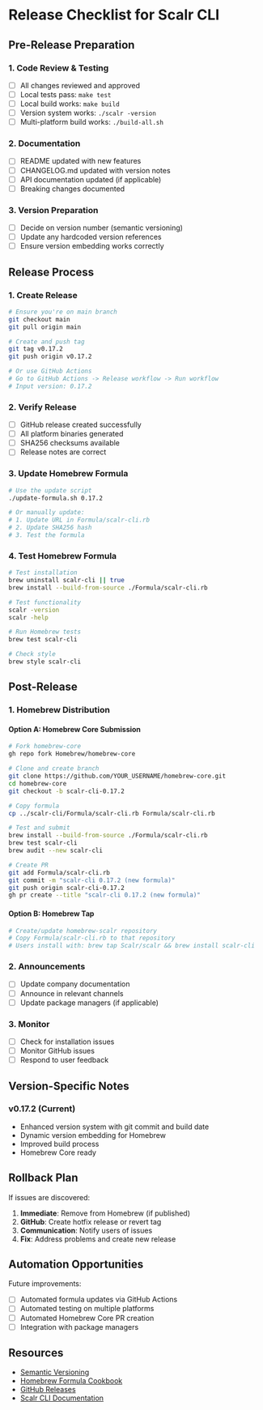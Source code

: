 # Release Checklist for Scalr CLI

## Pre-Release Preparation

### 1. Code Review & Testing
- [ ] All changes reviewed and approved
- [ ] Local tests pass: `make test`
- [ ] Local build works: `make build`
- [ ] Version system works: `./scalr -version`
- [ ] Multi-platform build works: `./build-all.sh`

### 2. Documentation
- [ ] README updated with new features
- [ ] CHANGELOG.md updated with version notes
- [ ] API documentation updated (if applicable)
- [ ] Breaking changes documented

### 3. Version Preparation
- [ ] Decide on version number (semantic versioning)
- [ ] Update any hardcoded version references
- [ ] Ensure version embedding works correctly

## Release Process

### 1. Create Release
```bash
# Ensure you're on main branch
git checkout main
git pull origin main

# Create and push tag
git tag v0.17.2
git push origin v0.17.2

# Or use GitHub Actions
# Go to GitHub Actions -> Release workflow -> Run workflow
# Input version: 0.17.2
```

### 2. Verify Release
- [ ] GitHub release created successfully
- [ ] All platform binaries generated
- [ ] SHA256 checksums available
- [ ] Release notes are correct

### 3. Update Homebrew Formula
```bash
# Use the update script
./update-formula.sh 0.17.2

# Or manually update:
# 1. Update URL in Formula/scalr-cli.rb
# 2. Update SHA256 hash
# 3. Test the formula
```

### 4. Test Homebrew Formula
```bash
# Test installation
brew uninstall scalr-cli || true
brew install --build-from-source ./Formula/scalr-cli.rb

# Test functionality
scalr -version
scalr -help

# Run Homebrew tests
brew test scalr-cli

# Check style
brew style scalr-cli
```

## Post-Release

### 1. Homebrew Distribution

#### Option A: Homebrew Core Submission
```bash
# Fork homebrew-core
gh repo fork Homebrew/homebrew-core

# Clone and create branch
git clone https://github.com/YOUR_USERNAME/homebrew-core.git
cd homebrew-core
git checkout -b scalr-cli-0.17.2

# Copy formula
cp ../scalr-cli/Formula/scalr-cli.rb Formula/scalr-cli.rb

# Test and submit
brew install --build-from-source ./Formula/scalr-cli.rb
brew test scalr-cli
brew audit --new scalr-cli

# Create PR
git add Formula/scalr-cli.rb
git commit -m "scalr-cli 0.17.2 (new formula)"
git push origin scalr-cli-0.17.2
gh pr create --title "scalr-cli 0.17.2 (new formula)"
```

#### Option B: Homebrew Tap
```bash
# Create/update homebrew-scalr repository
# Copy Formula/scalr-cli.rb to that repository
# Users install with: brew tap Scalr/scalr && brew install scalr-cli
```

### 2. Announcements
- [ ] Update company documentation
- [ ] Announce in relevant channels
- [ ] Update package managers (if applicable)

### 3. Monitor
- [ ] Check for installation issues
- [ ] Monitor GitHub issues
- [ ] Respond to user feedback

## Version-Specific Notes

### v0.17.2 (Current)
- Enhanced version system with git commit and build date
- Dynamic version embedding for Homebrew
- Improved build process
- Homebrew Core ready

## Rollback Plan

If issues are discovered:

1. **Immediate**: Remove from Homebrew (if published)
2. **GitHub**: Create hotfix release or revert tag
3. **Communication**: Notify users of issues
4. **Fix**: Address problems and create new release

## Automation Opportunities

Future improvements:
- [ ] Automated formula updates via GitHub Actions
- [ ] Automated testing on multiple platforms
- [ ] Automated Homebrew Core PR creation
- [ ] Integration with package managers

## Resources

- [Semantic Versioning](https://semver.org/)
- [Homebrew Formula Cookbook](https://docs.brew.sh/Formula-Cookbook)
- [GitHub Releases](https://docs.github.com/en/repositories/releasing-projects-on-github)
- [Scalr CLI Documentation](https://github.com/Scalr/scalr-cli) 